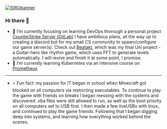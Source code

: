 [![SWUbanner]][SWUdocs]

[SWUbanner]:
https://raw.githubusercontent.com/vshymanskyy/StandWithUkraine/main/banner-personal-page.svg
[SWUdocs]:
https://github.com/vshymanskyy/StandWithUkraine/blob/main/docs/README.md

### Hi there 👋

- 🔭 I’m currently focusing on learning DevOps thorough a personal project [CounterStrike Server (GitLab)](
  https://gitlab.com/DarkXylese/counterstrike-server) I have ambitious plans, all the way up to creating a discord bot for my small CS community to spawn/configure our game server(s). Check out [Beatakt](
  https://github.com/dankxylese/Beatakt), which was my final Uni project - a Guitar-hero like rhythm game, which uses FFT to generate levels automatically. I will revive and finish it at some point, I promise.
- 🌱 I’m currently learning Kubernetes via an intensive course on [Prometheus](https://prometheus.org.ua/prometheus-plus/devops_and_kubernetes/)
---
- ⚡ Fun fact: my passion for IT began in school when Minecraft got blocked on all computers via restricting executables. To continue to play the game with friends on breaks I began messing with the systems and discovered .vba files were still allowed to run, as well as the boot priority on all computers set to USB first. I then made a few liveUSBs with linux, and continued to play the game friends. Following that I began digging deep into systems, and learning how everything worked behind the scenes. 
